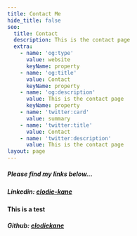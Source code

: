 ```yaml
---
title: Contact Me
hide_title: false
seo:
  title: Contact
  description: This is the contact page
  extra:
    - name: 'og:type'
      value: website
      keyName: property
    - name: 'og:title'
      value: Contact
      keyName: property
    - name: 'og:description'
      value: This is the contact page
      keyName: property
    - name: 'twitter:card'
      value: summary
    - name: 'twitter:title'
      value: Contact
    - name: 'twitter:description'
      value: This is the contact page
layout: page
---
```

##### **Please find my links below...**

##### Linkedin: [elodie-kane](https://www.linkedin.com/in/elodie-kane/)

#### This is a test

##### Github: [elodiekane](https://github.com/elodiekane)
